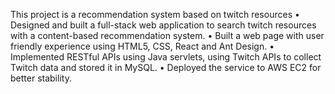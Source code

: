 This project is a recommendation system based on twitch resources
• Designed and built a full-stack web application to search twitch resources with a content-based recommendation system.
• Built a web page with user friendly experience using HTML5, CSS, React and Ant Design.
• Implemented RESTful APIs using Java servlets, using Twitch APIs to collect Twitch data and stored it in MySQL.
• Deployed the service to AWS EC2 for better stability.
